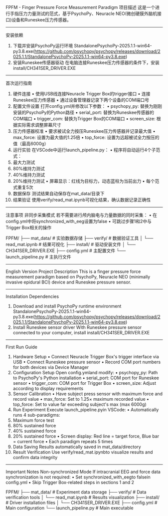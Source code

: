 FPFM - Finger Pressure Force Measurement Paradigm
项目描述
这是一个进行手指压力力量测试的范式，基于PsychoPy、Neuracle NEO(微创硬膜外脑机接口)设备和Runeskee压力传感器。
________________________________________
安装依赖
1.	下载并安装PsychoPy运行环境
StandalonePsychoPy-2025.1.1-win64-py3.8.exe(https://github.com/psychopy/psychopy/releases/download/2025.1.1/StandalonePsychoPy-2025.1.1-win64-py3.8.exe)
2.	安装Runeskee传感器驱动
在电脑连接Runeskee压力传感器的条件下，安装install/CH341SER_DRIVER.EXE
________________________________________
首次运行指南
1.	硬件连接
•	使用USB线连接Neuracle Trigger Box的trigger接口
•	连接Runeskee压力传感器
•	通过设备管理器记录下两个设备的COM端口号
2.	配置文件设置
打开config.yml并修改以下参数：
•	psychopy_py: 替换为刚刚安装的PsychoPy的Python路径
•	serial_port: 替换为Runeskee传感器的COM端口
•	trigger_com: 替换为Trigger Box的COM端口
•	screen_size: 根据实际需求调整屏幕尺寸
3.	压力传感器校准
•	要求被试全力按压Runeskee压力传感器并记录最大值
•	max_force: 设置为最大值的1.25倍
•	top_force: 设置为远超被试全力按压的值（最高6000g）
4.	运行实验
在VSCode中运行launch_pipeline.py：
•	程序将自动运行4个子范式：
1.	最大力测试
2.	80%维持力测试
3.	40%维持力测试
4.	20%维持力测试
•	屏幕显示：红线为目标力，动态蓝柱为当前出力
•	每个范式重复5次
5.	数据保存
测试结果自动保存在mat_data/目录下
6.	结果验证
使用verify/read_mat.ipynb可视化结果，确认数据记录正确性
________________________________________
注意事项
非同步采集模式
若不需要进行颅内脑电与力量数据的同时采集：
•	在config.yml中将synchronized_with_eeg设置为false
•	可跳过步骤1和2中与Trigger Box相关的操作

FPFM/
├── mat_data/          # 实验数据存储
├── verify/            # 数据验证工具
│   └── read_mat.ipynb # 结果可视化
├── install/           # 驱动安装文件
│   └── CH341SER_DRIVER.EXE
├── config.yml         # 主配置文件
└── launch_pipeline.py # 主执行文件


________________________________________________________________________________
English Version
Project Description
This is a finger pressure force measurement paradigm based on PsychoPy, Neuracle NEO (minimally invasive epidural BCI) device and Runeskee pressure sensor.
________________________________________
Installation Dependencies
1.	Download and install PsychoPy runtime environment
StandalonePsychoPy-2025.1.1-win64-py3.8.exe(https://github.com/psychopy/psychopy/releases/download/2025.1.1/StandalonePsychoPy-2025.1.1-win64-py3.8.exe)
2.	Install Runeskee sensor driver
With Runeskee pressure sensor connected to your computer, install install/CH341SER_DRIVER.EXE
________________________________________
First Run Guide
1.	Hardware Setup
•	Connect Neuracle Trigger Box's trigger interface via USB
•	Connect Runeskee pressure sensor
•	Record COM port numbers for both devices via Device Manager
2.	Configuration Setup
Open config.ymland modify:
•	psychopy_py: Path to PsychoPy's Python installation
•	serial_port: COM port for Runeskee sensor
•	trigger_com: COM port for Trigger Box
•	screen_size: Adjust according to display requirements
3.	Sensor Calibration
•	Have subject press sensor with maximum force and record value
•	max_force: Set to 1.25× maximum recorded value
•	top_force: Set to value far exceeding subject's max (max 6000g)
4.	Run Experiment
Execute launch_pipeline.pyin VSCode:
•	Automatically runs 4 sub-paradigms:
1.	Maximum force test
2.	80% sustained force
3.	40% sustained force
4.	20% sustained force
•	Screen display: Red line = target force, Blue bar = current force
•	Each paradigm repeats 5 times
5.	Data Saving
Results automatically saved in mat_data/directory
6.	Result Verification
Use verify/read_mat.ipynbto visualize results and confirm data integrity
________________________________________
Important Notes
Non-synchronized Mode
If intracranial EEG and force data synchronization is not required:
•	Set synchronized_with_eegto falsein config.yml
•	Skip Trigger Box-related steps in sections 1 and 2

FPFM/
├── mat_data/          # Experiment data storage
├── verify/            # Data verification tools
│   └── read_mat.ipynb # Results visualization
├── install/           # Driver installation files
│   └── CH341SER_DRIVER.EXE
├── config.yml         # Main configuration
└── launch_pipeline.py # Main executable





